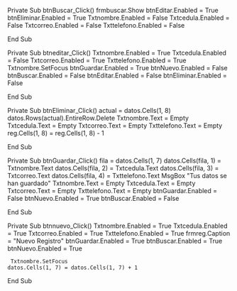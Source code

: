 Private Sub btnBuscar_Click()
         frmbuscar.Show
       btnEditar.Enabled = True
     btnEliminar.Enabled = True
      Txtnombre.Enabled = False
       Txtcedula.Enabled = False
        Txtcorreo.Enabled = False
         Txttelefono.Enabled = False

    
End Sub

Private Sub btneditar_Click()
     Txtnombre.Enabled = True
      Txtcedula.Enabled = False
      Txtcorreo.Enabled = True
       Txttelefono.Enabled = True
       Txtnombre.SetFocus
         btnGuardar.Enabled = True
     btnNuevo.Enabled = False
      btnBuscar.Enabled = False
     btnEditar.Enabled = False
    btnEliminar.Enabled = False
        
       
       

End Sub

Private Sub btnEliminar_Click()
      actual = datos.Cells(1, 8)
        datos.Rows(actual).EntireRow.Delete
        Txtnombre.Text = Empty
        Txtcedula.Text = Empty
        Txtcorreo.Text = Empty
        Txttelefono.Text = Empty
          reg.Cells(1, 8) = reg.Cells(1, 8) - 1
          

End Sub

Private Sub btnGuardar_Click()
       fila = datos.Cells(1, 7)
       datos.Cells(fila, 1) = Txtnombre.Text
      datos.Cells(fila, 2) = Txtcedula.Text
        datos.Cells(fila, 3) = Txtcorreo.Text
      datos.Cells(fila, 4) = Txttelefono.Text
    MsgBox "Tus datos se han guardado"
     Txtnombre.Text = Empty
      Txtcedula.Text = Empty
       Txtcorreo.Text = Empty
        Txttelefono.Text = Empty
     btnGuardar.Enabled = False
    btnNuevo.Enabled = True
    btnBuscar.Enabled = False
    
    
    
    
    
End Sub

Private Sub btnnuevo_Click()
     Txtnombre.Enabled = True
      Txtcedula.Enabled = True
     Txtcorreo.Enabled = True
    Txttelefono.Enabled = True
    frmreg.Caption = "Nuevo Registro"
     btnGuardar.Enabled = True
    btnBuscar.Enabled = True
      btnNuevo.Enabled = True
      
    
     Txtnombre.SetFocus
    datos.Cells(1, 7) = datos.Cells(1, 7) + 1
    
    
    
    
    
    
End Sub